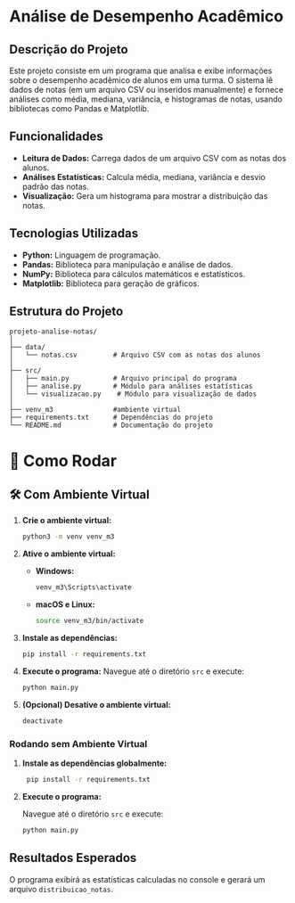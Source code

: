 # Análise de Desempenho Acadêmico

## Descrição do Projeto

Este projeto consiste em um programa que analisa e exibe informações sobre o desempenho acadêmico de alunos em uma turma. O sistema lê dados de notas (em um arquivo CSV ou inseridos manualmente) e fornece análises como média, mediana, variância, e histogramas de notas, usando bibliotecas como Pandas e Matplotlib.

## Funcionalidades

- **Leitura de Dados:** Carrega dados de um arquivo CSV com as notas dos alunos.
- **Análises Estatísticas:** Calcula média, mediana, variância e desvio padrão das notas.
- **Visualização:** Gera um histograma para mostrar a distribuição das notas.

## Tecnologias Utilizadas

- **Python:** Linguagem de programação.
- **Pandas:** Biblioteca para manipulação e análise de dados.
- **NumPy:** Biblioteca para cálculos matemáticos e estatísticos.
- **Matplotlib:** Biblioteca para geração de gráficos.

## Estrutura do Projeto

```plaintext
projeto-analise-notas/
│
├── data/
│   └── notas.csv         # Arquivo CSV com as notas dos alunos
│
├── src/
│   ├── main.py           # Arquivo principal do programa
│   ├── analise.py        # Módulo para análises estatísticas
│   └── visualizacao.py    # Módulo para visualização de dados
│
├── venv_m3               #ambiente virtual
├── requirements.txt      # Dependências do projeto
└── README.md             # Documentação do projeto

```

# 📖 Como Rodar

## 🛠️ Com Ambiente Virtual

1. **Crie o ambiente virtual:**

   ```bash
   python3 -m venv venv_m3
   ```

2. **Ative o ambiente virtual:**

   - **Windows:**

     ```bash
     venv_m3\Scripts\activate
     ```

   - **macOS e Linux:**
     ```bash
     source venv_m3/bin/activate
     ```

3. **Instale as dependências:**

   ```bash
   pip install -r requirements.txt
   ```

4. **Execute o programa:**
   Navegue até o diretório `src` e execute:

   ```bash
   python main.py
   ```

5. **(Opcional) Desative o ambiente virtual:**
   ```bash
   deactivate
   ```

### Rodando sem Ambiente Virtual

1. **Instale as dependências globalmente:**
   ```bash
    pip install -r requirements.txt
   ```
2. **Execute o programa:**

   Navegue até o diretório `src` e execute:

   ```bash
   python main.py
   ```

## Resultados Esperados

O programa exibirá as estatísticas calculadas no console e gerará um arquivo `distribuicao_notas`.
